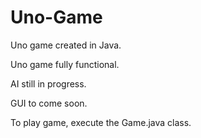 # Uno-Game
Uno game created in Java.

Uno game fully functional.

AI still in progress.

GUI to come soon.

To play game, execute the Game.java class.
